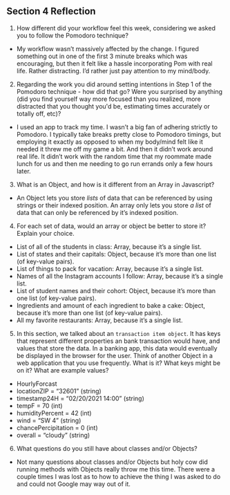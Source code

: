 ## Section 4 Reflection

1. How different did your workflow feel this week, considering we asked you to follow the Pomodoro technique?
  * My workflow wasn’t massively affected by the change. I figured something out in one of the first 3 minute breaks which was encouraging, but then it felt like a hassle incorporating Pom with real life. Rather distracting. I’d rather just pay attention to my mind/body.
2. Regarding the work you did around setting intentions in Step 1 of the Pomodoro technique - how did that go? Were you surprised by anything (did you find yourself way more focused than you realized, more distracted that you thought you'd be, estimating times accurately or totally off, etc)?
  * I used an app to track my time. I wasn’t a big fan of adhering strictly to Pomodoro. I typically take breaks pretty close to Pomodoro timings, but employing it exactly as opposed to when my body/mind felt like it needed it threw me off my game a bit. And then it didn’t work around real life. It didn’t work with the random time that my roommate made lunch for us and then me needing to go run errands only a few hours later.
3. What is an Object, and how is it different from an Array in Javascript?
  * An Object lets you store *lists* of data that can be referenced by using strings or their indexed position. An array only lets you store *a list* of data that can only be referenced by it’s indexed position.
4. For each set of data, would an array or object be better to store it? Explain your choice.

  * List of all of the students in class: Array, because it’s a single list.
  * List of states and their capitals: Object, because it’s more than one list (of key-value pairs).
  * List of things to pack for vacation: Array, because it’s a single list.
  * Names of all the Instagram accounts I follow: Array, because it’s a single list.
  * List of student names and their cohort: Object, because it’s more than one list (of key-value pairs).
  * Ingredients and amount of each ingredient to bake a cake: Object, because it’s more than one list (of key-value pairs).
  * All my favorite restaurants: Array, because it’s a single list.

5. In this section, we talked about an `transaction item object`. It has keys that represent different properties an bank transaction would have, and values that store the data. In a banking app, this data would eventually be displayed in the browser for the user. Think of another Object in a web application that you use frequently. What is it? What keys might be on it? What are example values? 
  * HourlyForcast
  * locationZIP = “32601” (string)
  * timestamp24H = “02/20/2021 14:00” (string)
  * tempF = 70 (int)
  * humidityPercent = 42 (int)
  * wind = “SW 4” (string)
  * chancePercipitation = 0 (int)
  * overall = “cloudy” (string)
6. What questions do you still have about classes and/or Objects?
  * Not many questions about classes and/or Objects but holy cow did running methods with Objects really throw me this time. There were a couple times I was lost as to how to achieve the thing I was asked to do and could not Google may way out of it.
